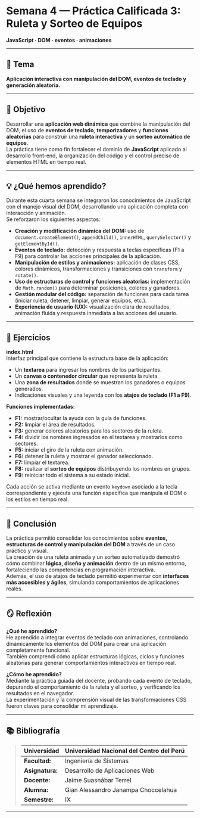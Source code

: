 # Semana 4 — Práctica Calificada 3: Ruleta y Sorteo de Equipos  
**JavaScript · DOM · eventos · animaciones**

---

## 🧩 Tema
**Aplicación interactiva con manipulación del DOM, eventos de teclado y generación aleatoria.**

---

## 🎯 Objetivo
Desarrollar una **aplicación web dinámica** que combine la manipulación del DOM, el uso de **eventos de teclado**, **temporizadores** y **funciones aleatorias** para construir una **ruleta interactiva** y un **sorteo automático de equipos**.  
La práctica tiene como fin fortalecer el dominio de **JavaScript** aplicado al desarrollo front-end, la organización del código y el control preciso de elementos HTML en tiempo real.

---

## 💡 ¿Qué hemos aprendido?
Durante esta cuarta semana se integraron los conocimientos de JavaScript con el manejo visual del DOM, desarrollando una aplicación completa con interacción y animación.  
Se reforzaron los siguientes aspectos:

- **Creación y modificación dinámica del DOM:** uso de `document.createElement()`, `appendChild()`, `innerHTML`, `querySelector()` y `getElementById()`.  
- **Eventos de teclado:** detección y respuesta a teclas específicas (F1 a F9) para controlar las acciones principales de la aplicación.  
- **Manipulación de estilos y animaciones:** aplicación de clases CSS, colores dinámicos, transformaciones y transiciones con `transform` y `rotate()`.  
- **Uso de estructuras de control y funciones aleatorias:** implementación de `Math.random()` para determinar posiciones, colores y ganadores.  
- **Gestión modular del código:** separación de funciones para cada tarea (iniciar ruleta, detener, limpiar, generar equipos, etc.).  
- **Experiencia de usuario (UX):** visualización clara de resultados, animación fluida y respuesta inmediata a las acciones del usuario.

---

## 🧠 Ejercicios
**index.html**  
Interfaz principal que contiene la estructura base de la aplicación:  
- Un **textarea** para ingresar los nombres de los participantes.  
- Un **canvas o contenedor circular** que representa la ruleta.  
- Una **zona de resultados** donde se muestran los ganadores o equipos generados.  
- Indicaciones visuales y una leyenda con los **atajos de teclado (F1 a F9)**.

**Funciones implementadas:**
- **F1:** mostrar/ocultar la ayuda con la guía de funciones.  
- **F2:** limpiar el área de resultados.  
- **F3:** generar colores aleatorios para los sectores de la ruleta.  
- **F4:** dividir los nombres ingresados en el textarea y mostrarlos como sectores.  
- **F5:** iniciar el giro de la ruleta con animación.  
- **F6:** detener la ruleta y mostrar el ganador seleccionado.  
- **F7:** limpiar el textarea.  
- **F8:** realizar el **sorteo de equipos** distribuyendo los nombres en grupos.  
- **F9:** reiniciar todo el sistema a su estado inicial.

Cada acción se activa mediante un evento `keydown` asociado a la tecla correspondiente y ejecuta una función específica que manipula el DOM o los estilos en tiempo real.

---

## 🧩 Conclusión
La práctica permitió consolidar los conocimientos sobre **eventos, estructuras de control y manipulación del DOM** a través de un caso práctico y visual.  
La creación de una ruleta animada y un sorteo automatizado demostró cómo combinar **lógica, diseño y animación** dentro de un mismo entorno, fortaleciendo las competencias en programación interactiva.  
Además, el uso de atajos de teclado permitió experimentar con **interfaces más accesibles y ágiles**, simulando comportamientos de aplicaciones reales.

---

## 🪞 Reflexión
**¿Qué he aprendido?**  
He aprendido a integrar eventos de teclado con animaciones, controlando dinámicamente los elementos del DOM para crear una aplicación completamente funcional.  
También comprendí cómo aplicar estructuras lógicas, ciclos y funciones aleatorias para generar comportamientos interactivos en tiempo real.

**¿Cómo he aprendido?**  
Mediante la práctica guiada del docente, probando cada evento de teclado, depurando el comportamiento de la ruleta y el sorteo, y verificando los resultados en el navegador.  
La experimentación y la comprensión visual de las transformaciones CSS fueron claves para consolidar mi aprendizaje.

---

## 📚 Bibliografía
>Universidad                |Universidad Nacional del Centro del Perú   |
>-------------------------  | ------------------------------            |
>**Facultad:**              | Ingeniería de Sistemas                    |
>**Asignatura:**            | Desarrollo de Aplicaciones Web            |
>**Docente:**               | Jaime Suasnábar Terrel                    |
>**Alumna:**                | Gian Alessandro Janampa Choccelahua       |
>**Semestre:**              | IX                                        |
---
